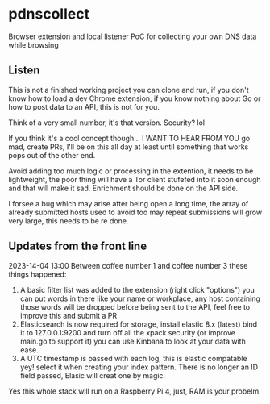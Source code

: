 # pdnscollect
Browser extension and local listener PoC for collecting your own DNS data while browsing

## Listen
This is not a finished working project you can clone and run, if you don't know how to load a dev Chrome extension, if you know nothing about Go or how to post data to an API, this is not for you.

Think of a very small number, it's that version. Security? lol

If you think it's a cool concept though... I WANT TO HEAR FROM YOU go mad, create PRs, I'll be on this all day at least until something that works pops out of the other end.

Avoid adding too much logic or processing in the extention, it needs to be lightweight, the poor thing will have a Tor client stufefed into it soon enough and that will make it sad. Enrichment should be done on the API side.

I forsee a bug which may arise after being open a long time, the array of already submitted hosts used to avoid too may repeat submissions will grow very large, this needs to be re done.

## Updates from the front line
2023-14-04 13:00
Between coffee number 1 and coffee number 3 these things happened:
  1. A basic filter list was added to the extension (right click "options") you can put words in there like your name or workplace, any host containing those words will be dropped before being sent to the API, feel free to improve this and submit a PR
  2. Elasticsearch is now required for storage, install elastic 8.x (latest) bind it to 127.0.0.1:9200 and turn off all the xpack security (or improve main.go to support it) you can use Kinbana to look at your data with ease.
  3. A UTC timestamp is passed with each log, this is elastic compatable yey! select it when creating your index pattern. There is no longer an ID field passed, Elasic will creat one by magic.
  
Yes this whole stack will run on a Raspberry Pi 4, just, RAM is your probelm.

